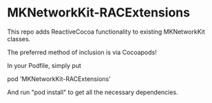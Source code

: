 MKNetworkKit-RACExtensions
==========================

This repo adds ReactiveCocoa functionality to existing MKNetworkKit classes. 

The preferred method of inclusion is via Cocoapods! 

In your Podfile, simply put

pod 'MKNetworkKit-RACExtensions'

And run "pod install" to get all the necessary dependencies. 
